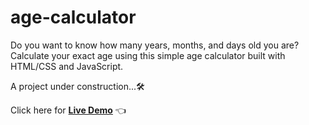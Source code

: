 # age-calculator
Do you want to know how many years, months, and days old you are? Calculate your exact age using this simple age calculator built with HTML/CSS and JavaScript.

A project under construction...🛠️

Click here for [**Live Demo**](https://chrislee0530.github.io/age-calculator/) 👈